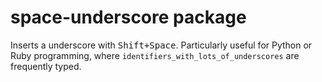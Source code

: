 # space-underscore package

Inserts a underscore with <kbd>Shift+Space</kbd>. Particularly useful for
Python or Ruby programming, where `identifiers_with_lots_of_underscores`
are frequently typed.
